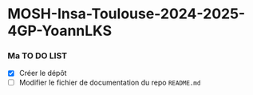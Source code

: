 # MOSH-Insa-Toulouse-2024-2025-4GP-YoannLKS

### Ma TO DO LIST ###

- [X] Créer le dépôt
- [ ] Modifier le fichier de documentation du repo `README.md`
